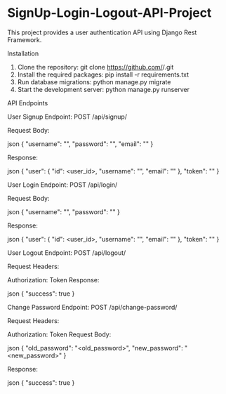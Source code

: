 # SignUp-Login-Logout-API-Project

This project provides a user authentication API using Django Rest Framework.

Installation

1. Clone the repository: git clone https://github.com/<username>/<project-name>.git
2. Install the required packages: pip install -r requirements.txt
3. Run database migrations: python manage.py migrate
4. Start the development server: python manage.py runserver

API Endpoints
  
User Signup
Endpoint: POST /api/signup/
  
Request Body:

json
{
    "username": "<username>",
    "password": "<password>",
    "email": "<email>"
}

Response:

json
{
    "user": {
        "id": <user_id>,
        "username": "<username>",
        "email": "<email>"
    },
    "token": "<token>"
}

  
User Login
Endpoint: POST /api/login/

Request Body:

json
{
    "username": "<username>",
    "password": "<password>"
}

Response:

json
{
    "user": {
        "id": <user_id>,
        "username": "<username>",
        "email": "<email>"
    },
    "token": "<token>"
}

  
  
User Logout
Endpoint: POST /api/logout/

Request Headers:

Authorization: Token <token>
Response:

json
{
    "success": true
}

  
Change Password
Endpoint: POST /api/change-password/

Request Headers:

Authorization: Token <token>
Request Body:

json
{
    "old_password": "<old_password>",
    "new_password": "<new_password>"
}

  
Response:

json
{
    "success": true
}
